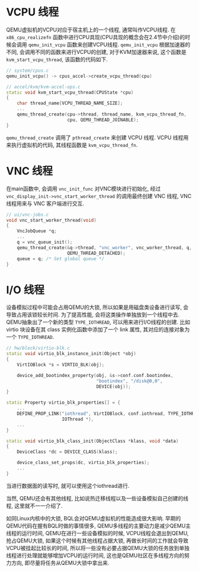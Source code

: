 
# VCPU 线程

QEMU虚拟机的VCPU对应于宿主机上的一个线程, 通常叫作VCPU线程. 在 `x86_cpu_realizefn` 函数中进行CPU具现(CPU具现的概念会在2.4节中介绍)的时候会调用 `qemu_init_vcpu` 函数来创建VCPU线程. `qemu_init_vcpu` 根据加速器的不同, 会调用不同的函数来进行VCPU的创建, 对于KVM加速器来说, 这个函数是 `kvm_start_vcpu_thread`, 该函数的代码如下.

```cpp
// system/cpus.c
qemu_init_vcpu() -> cpus_accel->create_vcpu_thread(cpu)

// accel/kvm/kvm-accel-ops.c
static void kvm_start_vcpu_thread(CPUState *cpu)
{
    char thread_name[VCPU_THREAD_NAME_SIZE];
    ...
    qemu_thread_create(cpu->thread, thread_name, kvm_vcpu_thread_fn,
                       cpu, QEMU_THREAD_JOINABLE);
}
```

`qemu_thread_create` 调用了 `pthread_create` 来创建 VCPU 线程. VCPU 线程用来执行虚拟机的代码, 其线程函数是 `kvm_vcpu_thread_fn`.

# VNC 线程

在main函数中, 会调用 `vnc_init_func` 对VNC模块进行初始化, 经过 `vnc_display_init->vnc_start_worker_thread` 的调用最终创建 VNC 线程, VNC 线程用来与 VNC 客户端进行交互.

```cpp
// ui/vnc-jobs.c
void vnc_start_worker_thread(void)
{
    VncJobQueue *q;
    ...
    q = vnc_queue_init();
    qemu_thread_create(&q->thread, "vnc_worker", vnc_worker_thread, q,
                       QEMU_THREAD_DETACHED);
    queue = q; /* Set global queue */
}
```

# I/O 线程

设备模拟过程中可能会占用QEMU的大锁, 所以如果是用磁盘类设备进行读写, 会导致占用该锁较长时间. 为了提高性能, 会将这类操作单独放到一个线程中去. QEMU抽象出了一个新的类型 `TYPE_IOTHREAD`, 可以用来进行I/O线程的创建. 比如 virtio 块设备在其 class 实例化函数中添加了一个 link 属性, 其对应的连接对象为一个 `TYPE_IOTHREAD`.

```cpp
// hw/block/virtio-blk.c
static void virtio_blk_instance_init(Object *obj)
{
    VirtIOBlock *s = VIRTIO_BLK(obj);

    device_add_bootindex_property(obj, &s->conf.conf.bootindex,
                                  "bootindex", "/disk@0,0",
                                  DEVICE(obj));
}

static Property virtio_blk_properties[] = {
    ...
    DEFINE_PROP_LINK("iothread", VirtIOBlock, conf.iothread, TYPE_IOTHREAD,
                     IOThread *),
    ...
}

static void virtio_blk_class_init(ObjectClass *klass, void *data)
{
    DeviceClass *dc = DEVICE_CLASS(klass);

    device_class_set_props(dc, virtio_blk_properties);
    ...
}
```

当进行数据面的读写时, 就可以使用这个iothread进行.

当然, QEMU还会有其他线程, 比如说热迁移线程以及一些设备模拟自己创建的线程, 这里就不一一介绍了.

如同Linux内核中的大锁, BQL会对QEMU虚拟机的性能造成很大影响. 早期的QEMU代码在握有BQL时做的事情很多, QEMU多线程的主要动力是减少QEMU主线程的运行时间, QEMU在进行一些设备模拟的时候, VCPU线程会退出到QEMU, 抢占QEMU大锁, 如果这个时候有其他线程占据大锁, 再做长时间的工作就会导致VCPU被挂起比较长的时间, 所以将一些没有必要占据QEMU大锁的任务放到单独线程进行处理就能够增加VCPU的运行时间, 这也是QEMU社区在多线程方向的努力方向, 即尽量将任务从QEMU大锁中拿出来.